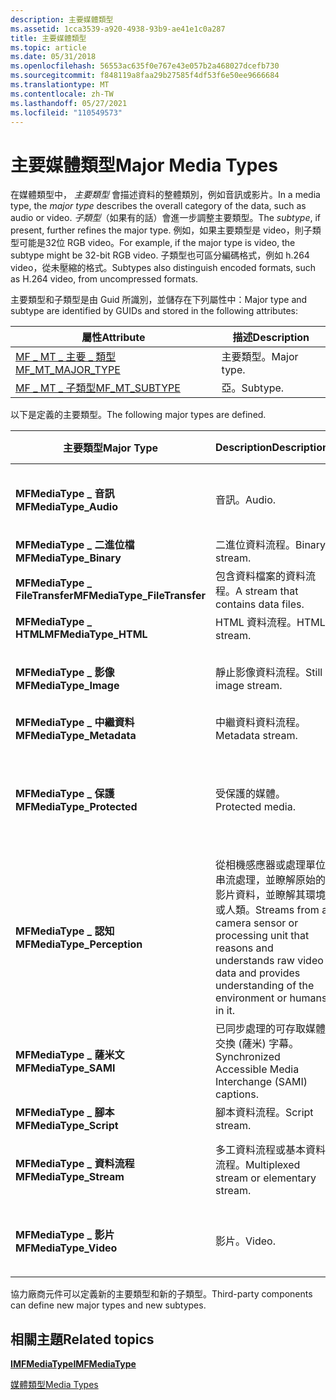 ```yaml
---
description: 主要媒體類型
ms.assetid: 1cca3539-a920-4938-93b9-ae41e1c0a287
title: 主要媒體類型
ms.topic: article
ms.date: 05/31/2018
ms.openlocfilehash: 56553ac635f0e767e43e057b2a468027dcefb730
ms.sourcegitcommit: f848119a8faa29b27585f4df53f6e50ee9666684
ms.translationtype: MT
ms.contentlocale: zh-TW
ms.lasthandoff: 05/27/2021
ms.locfileid: "110549573"
---
```

# <a name="major-media-types"></a><span data-ttu-id="26603-103">主要媒體類型</span><span class="sxs-lookup"><span data-stu-id="26603-103">Major Media Types</span></span>

<span data-ttu-id="26603-104">在媒體類型中， *主要類型* 會描述資料的整體類別，例如音訊或影片。</span><span class="sxs-lookup"><span data-stu-id="26603-104">In a media type, the *major type* describes the overall category of the data, such as audio or video.</span></span> <span data-ttu-id="26603-105">*子類型*（如果有的話）會進一步調整主要類型。</span><span class="sxs-lookup"><span data-stu-id="26603-105">The *subtype*, if present, further refines the major type.</span></span> <span data-ttu-id="26603-106">例如，如果主要類型是 video，則子類型可能是32位 RGB video。</span><span class="sxs-lookup"><span data-stu-id="26603-106">For example, if the major type is video, the subtype might be 32-bit RGB video.</span></span> <span data-ttu-id="26603-107">子類型也可區分編碼格式，例如 h.264 video，從未壓縮的格式。</span><span class="sxs-lookup"><span data-stu-id="26603-107">Subtypes also distinguish encoded formats, such as H.264 video, from uncompressed formats.</span></span>

<span data-ttu-id="26603-108">主要類型和子類型是由 Guid 所識別，並儲存在下列屬性中：</span><span class="sxs-lookup"><span data-stu-id="26603-108">Major type and subtype are identified by GUIDs and stored in the following attributes:</span></span>



| <span data-ttu-id="26603-109">屬性</span><span class="sxs-lookup"><span data-stu-id="26603-109">Attribute</span></span>                                             | <span data-ttu-id="26603-110">描述</span><span class="sxs-lookup"><span data-stu-id="26603-110">Description</span></span> |
|-------------------------------------------------------|-------------|
| [<span data-ttu-id="26603-111">MF \_ MT \_ 主要 \_ 類型</span><span class="sxs-lookup"><span data-stu-id="26603-111">MF\_MT\_MAJOR\_TYPE</span></span>](mf-mt-major-type-attribute.md) | <span data-ttu-id="26603-112">主要類型。</span><span class="sxs-lookup"><span data-stu-id="26603-112">Major type.</span></span> |
| [<span data-ttu-id="26603-113">MF \_ MT \_ 子類型</span><span class="sxs-lookup"><span data-stu-id="26603-113">MF\_MT\_SUBTYPE</span></span>](mf-mt-subtype-attribute.md)        | <span data-ttu-id="26603-114">亞。</span><span class="sxs-lookup"><span data-stu-id="26603-114">Subtype.</span></span>    |



 

<span data-ttu-id="26603-115">以下是定義的主要類型。</span><span class="sxs-lookup"><span data-stu-id="26603-115">The following major types are defined.</span></span>



| <span data-ttu-id="26603-116">主要類型</span><span class="sxs-lookup"><span data-stu-id="26603-116">Major Type</span></span>                    | <span data-ttu-id="26603-117">Description</span><span class="sxs-lookup"><span data-stu-id="26603-117">Description</span></span>                                                                                                                                                | <span data-ttu-id="26603-118">子類型</span><span class="sxs-lookup"><span data-stu-id="26603-118">Subtypes</span></span>                                             |
|-------------------------------|------------------------------------------------------------------------------------------------------------------------------------------------------------|------------------------------------------------------|
| <span data-ttu-id="26603-119">**MFMediaType \_ 音訊**</span><span class="sxs-lookup"><span data-stu-id="26603-119">**MFMediaType\_Audio**</span></span>        | <span data-ttu-id="26603-120">音訊。</span><span class="sxs-lookup"><span data-stu-id="26603-120">Audio.</span></span>                                                                                                                                                     | <span data-ttu-id="26603-121">[音訊子類型 guid](audio-subtype-guids.md)。</span><span class="sxs-lookup"><span data-stu-id="26603-121">[Audio Subtype GUIDs](audio-subtype-guids.md).</span></span>      |
| <span data-ttu-id="26603-122">**MFMediaType \_ 二進位檔**</span><span class="sxs-lookup"><span data-stu-id="26603-122">**MFMediaType\_Binary**</span></span>       | <span data-ttu-id="26603-123">二進位資料流程。</span><span class="sxs-lookup"><span data-stu-id="26603-123">Binary stream.</span></span>                                                                                                                                             | <span data-ttu-id="26603-124">無。</span><span class="sxs-lookup"><span data-stu-id="26603-124">None.</span></span>                                                |
| <span data-ttu-id="26603-125">**MFMediaType \_ FileTransfer**</span><span class="sxs-lookup"><span data-stu-id="26603-125">**MFMediaType\_FileTransfer**</span></span> | <span data-ttu-id="26603-126">包含資料檔案的資料流程。</span><span class="sxs-lookup"><span data-stu-id="26603-126">A stream that contains data files.</span></span>                                                                                                                         | <span data-ttu-id="26603-127">無。</span><span class="sxs-lookup"><span data-stu-id="26603-127">None.</span></span>                                                |
| <span data-ttu-id="26603-128">**MFMediaType \_ HTML**</span><span class="sxs-lookup"><span data-stu-id="26603-128">**MFMediaType\_HTML**</span></span>         | <span data-ttu-id="26603-129">HTML 資料流程。</span><span class="sxs-lookup"><span data-stu-id="26603-129">HTML stream.</span></span>                                                                                                                                               | <span data-ttu-id="26603-130">無。</span><span class="sxs-lookup"><span data-stu-id="26603-130">None.</span></span>                                                |
| <span data-ttu-id="26603-131">**MFMediaType \_ 影像**</span><span class="sxs-lookup"><span data-stu-id="26603-131">**MFMediaType\_Image**</span></span>        | <span data-ttu-id="26603-132">靜止影像資料流程。</span><span class="sxs-lookup"><span data-stu-id="26603-132">Still image stream.</span></span>                                                                                                                                        | <span data-ttu-id="26603-133">[WIC guid 和 clsid](../wic/-wic-guids-clsids.md)。</span><span class="sxs-lookup"><span data-stu-id="26603-133">[WIC GUIDs and CLSIDs](../wic/-wic-guids-clsids.md).</span></span>       |
| <span data-ttu-id="26603-134">**MFMediaType \_ 中繼資料**</span><span class="sxs-lookup"><span data-stu-id="26603-134">**MFMediaType\_Metadata**</span></span>        | <span data-ttu-id="26603-135">中繼資料資料流程。</span><span class="sxs-lookup"><span data-stu-id="26603-135">Metadata stream.</span></span>                                                                                                                                        | <span data-ttu-id="26603-136">無。</span><span class="sxs-lookup"><span data-stu-id="26603-136">None.</span></span>       |
| <span data-ttu-id="26603-137">**MFMediaType \_ 保護**</span><span class="sxs-lookup"><span data-stu-id="26603-137">**MFMediaType\_Protected**</span></span>    | <span data-ttu-id="26603-138">受保護的媒體。</span><span class="sxs-lookup"><span data-stu-id="26603-138">Protected media.</span></span>                                                                                                                                           | <span data-ttu-id="26603-139">子類型指定內容保護設定。</span><span class="sxs-lookup"><span data-stu-id="26603-139">The subtype specifies the content protection scheme.</span></span> |
| <span data-ttu-id="26603-140">**MFMediaType \_ 認知**</span><span class="sxs-lookup"><span data-stu-id="26603-140">**MFMediaType\_Perception**</span></span>   | <span data-ttu-id="26603-141">從相機感應器或處理單位串流處理，並瞭解原始的影片資料，並瞭解其環境或人類。</span><span class="sxs-lookup"><span data-stu-id="26603-141">Streams from a camera sensor or processing unit that reasons and understands raw video data and provides understanding of the environment or humans in it.</span></span> | <span data-ttu-id="26603-142">無。</span><span class="sxs-lookup"><span data-stu-id="26603-142">None.</span></span>                                                |
| <span data-ttu-id="26603-143">**MFMediaType \_ 薩米文**</span><span class="sxs-lookup"><span data-stu-id="26603-143">**MFMediaType\_SAMI**</span></span>         | <span data-ttu-id="26603-144">已同步處理的可存取媒體交換 (薩米) 字幕。</span><span class="sxs-lookup"><span data-stu-id="26603-144">Synchronized Accessible Media Interchange (SAMI) captions.</span></span>                                                                                                 | <span data-ttu-id="26603-145">無。</span><span class="sxs-lookup"><span data-stu-id="26603-145">None.</span></span>                                                |
| <span data-ttu-id="26603-146">**MFMediaType \_ 腳本**</span><span class="sxs-lookup"><span data-stu-id="26603-146">**MFMediaType\_Script**</span></span>       | <span data-ttu-id="26603-147">腳本資料流程。</span><span class="sxs-lookup"><span data-stu-id="26603-147">Script stream.</span></span>                                                                                                                                             | <span data-ttu-id="26603-148">無。</span><span class="sxs-lookup"><span data-stu-id="26603-148">None.</span></span>                                                |
| <span data-ttu-id="26603-149">**MFMediaType \_ 資料流程**</span><span class="sxs-lookup"><span data-stu-id="26603-149">**MFMediaType\_Stream**</span></span>       | <span data-ttu-id="26603-150">多工資料流程或基本資料流程。</span><span class="sxs-lookup"><span data-stu-id="26603-150">Multiplexed stream or elementary stream.</span></span>                                                                                                                   | [<span data-ttu-id="26603-151">資料流程子類型 Guid</span><span class="sxs-lookup"><span data-stu-id="26603-151">Stream Subtype GUIDs</span></span>](stream-subtype-guids.md)     |
| <span data-ttu-id="26603-152">**MFMediaType \_ 影片**</span><span class="sxs-lookup"><span data-stu-id="26603-152">**MFMediaType\_Video**</span></span>        | <span data-ttu-id="26603-153">影片。</span><span class="sxs-lookup"><span data-stu-id="26603-153">Video.</span></span>                                                                                                                                                     | <span data-ttu-id="26603-154">[影片子類型 guid](video-subtype-guids.md)。</span><span class="sxs-lookup"><span data-stu-id="26603-154">[Video Subtype GUIDs](video-subtype-guids.md).</span></span>      |



 

<span data-ttu-id="26603-155">協力廠商元件可以定義新的主要類型和新的子類型。</span><span class="sxs-lookup"><span data-stu-id="26603-155">Third-party components can define new major types and new subtypes.</span></span>

## <a name="related-topics"></a><span data-ttu-id="26603-156">相關主題</span><span class="sxs-lookup"><span data-stu-id="26603-156">Related topics</span></span>

<dl> <dt>

[<span data-ttu-id="26603-157">**IMFMediaType**</span><span class="sxs-lookup"><span data-stu-id="26603-157">**IMFMediaType**</span></span>](/windows/desktop/api/mfobjects/nn-mfobjects-imfmediatype)
</dt> <dt>

[<span data-ttu-id="26603-158">媒體類型</span><span class="sxs-lookup"><span data-stu-id="26603-158">Media Types</span></span>](media-types.md)
</dt> </dl>

 

 

